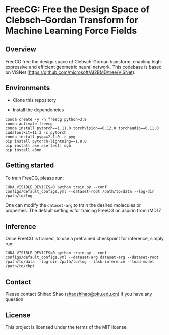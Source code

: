 # FreeCG: Free the Design Space of Clebsch–Gordan Transform for Machine Learning Force Fields

## Overview

FreeCG free the design space of Clebsch-Gordan transform, enabling high-expressive and efficient geometric neural network. This codebase is based on ViSNet (https://github.com/microsoft/AI2BMD/tree/ViSNet). 


## Environments

- Clone this repository

- Install the dependencies

```shell
conda create -y -n freecg python=3.9
conda activate freecg
conda install pytorch==1.11.0 torchvision==0.12.0 torchaudio==0.11.0 cudatoolkit=11.3 -c pytorch
conda install pyg==2.1.0 -c pyg
pip install pytorch-lightning==1.8.0
pip install ase ase[test] ogb
pip install e3nn
```

## Getting started

To train FreeCG, please run:

```shell
CUDA_VISIBLE_DEVICES=0 python train.py --conf configs/default_configs.yml --dataset-root /path/to/data --log-dir /path/to/log
```

One can modify the ```dataset-arg``` to train the desired molecules or properties. The default setting is for training FreeCG on aspirin from rMD17.

## Inference

Once FreeCG is trained, to use a pretrained checkpoint for inference, simply run:

```shell
CUDA_VISIBLE_DEVICES=0 python train.py --conf configs/default_configs.yml --dataset-arg dataset-arg --dataset-root /path/to/data --log-dir /path/to/log --task inference --load-model /path/to/ckpt
```

## Contact

Please contact Shihao Shao (shaoshihao@pku.edu.cn) if you have any question.

## License

This project is licensed under the terms of the MIT license. 

